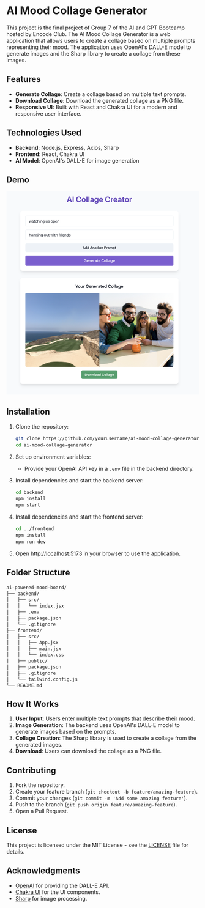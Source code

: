 # AI Mood Collage Generator

This project is the final project of Group 7 of the AI and GPT Bootcamp hosted by Encode Club. The AI Mood Collage Generator is a web application that allows users to create a collage based on multiple prompts representing their mood. The application uses OpenAI's DALL-E model to generate images and the Sharp library to create a collage from these images.

## Features

- **Generate Collage**: Create a collage based on multiple text prompts.
- **Download Collage**: Download the generated collage as a PNG file.
- **Responsive UI**: Built with React and Chakra UI for a modern and responsive user interface.

## Technologies Used

- **Backend**: Node.js, Express, Axios, Sharp
- **Frontend**: React, Chakra UI
- **AI Model**: OpenAI's DALL-E for image generation

## Demo

![AI Mood Collage Generator Screenshot](image.png)

## Installation

1. Clone the repository:

   ```bash
   git clone https://github.com/yourusername/ai-mood-collage-generator.git
   cd ai-mood-collage-generator
   ```

2. Set up environment variables:

   - Provide your OpenAI API key in a `.env` file in the backend directory.

3. Install dependencies and start the backend server:

   ```bash
   cd backend
   npm install
   npm start
   ```

4. Install dependencies and start the frontend server:

   ```bash
   cd ../frontend
   npm install
   npm run dev
   ```

5. Open [http://localhost:5173](http://localhost:5173) in your browser to use the application.

## Folder Structure

```
ai-powered-mood-board/
├── backend/
│   ├── src/
│   │   └── index.jsx
│   ├── .env
│   ├── package.json
│   └── .gitignore
├── frontend/
│   ├── src/
│   │   ├── App.jsx
│   │   ├── main.jsx
│   │   └── index.css
│   ├── public/
│   ├── package.json
│   ├── .gitignore
│   └── tailwind.config.js
└── README.md
```

## How It Works

1. **User Input**: Users enter multiple text prompts that describe their mood.
2. **Image Generation**: The backend uses OpenAI's DALL-E model to generate images based on the prompts.
3. **Collage Creation**: The Sharp library is used to create a collage from the generated images.
4. **Download**: Users can download the collage as a PNG file.

## Contributing

1. Fork the repository.
2. Create your feature branch (`git checkout -b feature/amazing-feature`).
3. Commit your changes (`git commit -m 'Add some amazing feature'`).
4. Push to the branch (`git push origin feature/amazing-feature`).
5. Open a Pull Request.

## License

This project is licensed under the MIT License - see the [LICENSE](LICENSE) file for details.

## Acknowledgments

- [OpenAI](https://openai.com/) for providing the DALL-E API.
- [Chakra UI](https://chakra-ui.com/) for the UI components.
- [Sharp](https://sharp.pixelplumbing.com/) for image processing.
